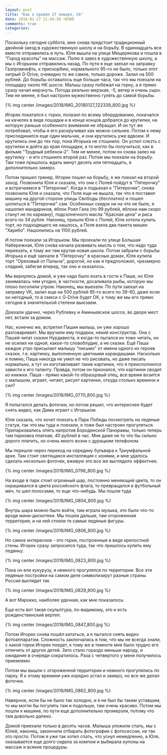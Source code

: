 ```yaml
---
layout: post
title: "Как я провёл 27 января, Сб"
date: 2018-01-27 21:45:50 +0300
comments: true
categories: 
---
```

Поскольку сегодня суббота, мне снова предстоит традиционный двойной заезд в художественную школу и на борьбу. В одиннадцать все вместе отправились в путь. Юля вышла на улице Мещерякова и пошла в "Город красоты" на массаж. Полю я завез в художественную школу, а мы с Игорьком отправились назад. По пути я еще заехал на заправку Газпромнефть, к прискорбию, нормального 95-го не было, только этот хитрый G-Drive, очевидно то же самое, только дороже. Залил на 500 рублей. До борьбы оставалось еще больше часа, так что мы поехали на площадку около НК шоссе. Малыш сразу побежал на горку, а я прямо сразу начал мерзнуть. Погода реально мерзкая, -5, ветер и очень сыро. Тем не менее, я был настроен мужественно гулять до самой борьбы.

{% img center /images/2018/IMG_20180127_122339_800.jpg %}

Игорек покатался с горки, полазил по всему оборудованию, покачался на качелях в виде лошадки и в конце концов добрался до крутилки, на которую раньше особенного внимания не обращал. И он тут же потребовал, чтобы я его раскручивал как можно сильнее. Потом к нему присоединился еще один мальчик, и они крутились уже вдвоем. И крутились они до тех пор, пока Игорька не стошнило. Он успел слезть с крутилки и дойти до края площадки, а то могло бы получиться, как в фильме "Трудный ребенок-2". Тем не менее, потом он снова залез на крутилку - и его стошнило второй раз. Потом мы поехали на борьбу. Там тоже пришлось ждать минут десять или пятнадцать, я дополнительно замерз.

Потом пришел тренер, Игорек пошел на борьбу, я же поехал на второй заход. Позвонила Юля и сказала, что они с Полей пойдут в "Пятерочку" и встречаемся в "Пятерочке". Когда я подъехал к "Пятерочке", снова позвонила Юля и сказала, что Поля еще не вышла, так что я поставил машину на другой стороне улицы Свободы (бесплатно) и пошел шопиться в "Пятерочке" сам. Особенных скидок ни на что не было, я нашопил мандаринов, яблок Роял Гала (по 99 рублей, яблоки нам скоро станут не по карману), подсолнечного масла "Красная цена" и риса всего по 34 рубля. Наконец, пришли Юля с Полей, Юля хотела купить торт, но подходящего не нашлось, а Поля взяла два пакета мишек "Харибо". Нашопились на 1100 рублей.

И потом поехали за Игорьком. Мы проехали по улице Большая Набережная, Юля снова начала развивать мысль о том, что надо туда переехать, к тому же там крутая новая школа. Потом забрали с борьбы Игорька и ещё заехали в "Пятерочку" в красных домах, Юля купила торт "Ореховый от Палыча", дорогой, но как я предположил, чрезмерно сладкий, забегая вперед, так оно и оказалось. 

Мы вернулись домой, и уже надо было ехать в гости к Паше, но Юля занималась чем угодно, в частности, досаливала рыбы, которую мы плохо посолили утром. Наконец, мы выехали. По пути заехал на заправку VK, залил еще на 500 рублей 95-го всего по 39-60, даже если он негодный, то в смеси c G-Drive будет ОК, к тому же мы его прямо сегодня в значительной степени выюзаем.

Доехали удачно, через Рублевку и Аминьевское шоссе, во дворе мест нет, встали за домом.

Нас, конечно же, встретил Пашин малыш, он уже хорошо разговаривает. Мы вручили ему подарки, некий конструктор. Она с Пашей читат сказки Нурдквиста, я когда-то пытался их тоже читать, но не осилил ни одной, какое-то словоблудие, а не сказки. Ещё Паша каждое утро присылает малышу "письмо" от имени одного из героев сказки, т.е. картинку, выполненную цветными карандашами. Насколько я помню, Паша никогда не умел не что рисовать, но даже писать нормально, а тут он изготавливает такие картинки, что я преисполнился зависти к его таланту. Правда, потом он признался, что картинки сводит из книжки. Паша - прямо какой-то образцовый отец, все время возится с малышом, играет, читает, рисует картинки, откуда столько времени и сил? 

{% img center /images/2018/IMG_0770_800.jpg %}

Я попытался делать фоточки, но потом решил, что интереснее будет снять видео, как Дима играет с Игорьком.


Юля сказала, что хочет поехать в Парк Победы посмотреть на ледяные статуи, так что мы туда и поехали, я тоже был настроен прогуляться. Припарковались опять напротив Бородинской Панорамы, только теперь там парковка платная, 40 рублей в час. Мне даже не то что бы сильно дорого платить, но очень много возни с дурацким телефоном.

Мы перешли через переход на середину бульвара к Триумфальной арке. Там стоит светящаяся инсталляция с конями, и мне удалось сделать несколько фоточек, вживую это все же выглядело эффектнее.

{% img center /images/2018/IMG_0798_800.jpg %}

На входе в парк стоит огромный шар, постоянно меняющий цвета, то он окрашивался в цвета российского флага, то превращался в футбольный мяч, то шел полосамм, то еще что-нибудь. Мы пошли туда

{% img center /images/2018/IMG_0804_800.jpg %}

Внутрь шара можно было войти, там играла музыка, это было что-то вроде мини-дискотеки. Мы пошли дальше, там огороженная территория, и на ней стояли те самые ледяные фигуры.

{% img center /images/2018/IMG_0806_800.jpg %}

Но самое интересное - это горки, построенные в виде крепостной стены. Игорек сразу запросился туда, так что пришлось купить ему ледянку.

{% img center /images/2018/IMG_0823_800.jpg %}



Пока он ели кукурузу, я немного прогулялся по территории. Все эти ледяные постройки на самом деле символизирут разные страны. Россия выглядит так

{% img center /images/2018/IMG_0829_800.jpg %}

А вот Марокко, наиболее удачная, как мне показалось:


Еще есть вот такая скульптура, по-видимому, это и есть рожденственский вертеп.

{% img center /images/2018/IMG_0847_800.jpg %}

Потом Игорек снова пошёл кататься, а я пытался снять видео фотоаппаратом. Сложность заключалась в том, что мы не всегда знали, с какой горки Игорек поедет, к тому же в темноте мне было трудно его отличить от других детей. Зато стало гораздо меньше народу, и ожидание в очереди сократилось. Раза с четвертого у меня получилось приемлемо.

Потом мы вышли с огороженной территории и немного прогулялись по парку. Я к этому времени уже изрядно устал и замерз, но все же делал фоточки. 

{% img center /images/2018/IMG_0862_800.jpg %}

Наверное, если бы не было так холодно, и я не был бы таким уставшим, то мы могли бы погулять там и подольше, там очень красиво. Потом мы пошли к машине, по пути еще дополнительно промерзли, потому что там довольно далеко.

Домой приехали только в десять часов. Малыша уложили спать, мы с Юлей, наконец, закончили отбирать фотографии с фотосессии, не так это просто. Потом я уже так хотел спать, что уснул немедленно, а Юля, оказывается еще долго сидела за компом и выбирала купоны на массаж и всякие процедуры.